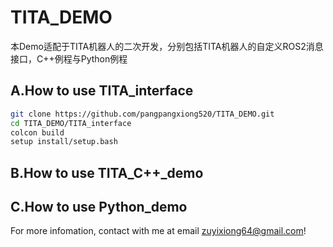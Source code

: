 # TITA_DEMO
本Demo适配于TITA机器人的二次开发，分别包括TITA机器人的自定义ROS2消息接口，C++例程与Python例程
## A.How to use TITA_interface
```bash
git clone https://github.com/pangpangxiong520/TITA_DEMO.git
cd TITA_DEMO/TITA_interface
colcon build
setup install/setup.bash
```
## B.How to use TITA_C++_demo
## C.How to use Python_demo
For more infomation, contact with me at email zuyixiong64@gmail.com!

